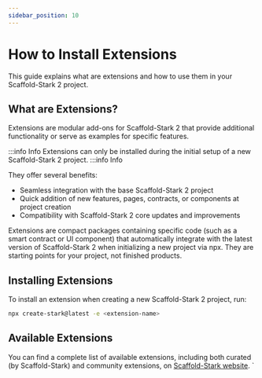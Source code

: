 ```yaml
---
sidebar_position: 10
---
```


# How to Install Extensions

This guide explains what are extensions and how to use them in your Scaffold-Stark 2 project.

## What are Extensions?

Extensions are modular add-ons for Scaffold-Stark 2 that provide additional functionality or serve as examples for specific features.

:::info Info
Extensions can only be installed during the initial setup of a new Scaffold-Stark 2 project.
:::info Info

They offer several benefits:

- Seamless integration with the base Scaffold-Stark 2 project
- Quick addition of new features, pages, contracts, or components at project creation
- Compatibility with Scaffold-Stark 2 core updates and improvements

Extensions are compact packages containing specific code (such as a smart contract or UI component) that automatically integrate with the latest version of Scaffold-Stark 2 when initializing a new project via npx. They are starting points for your project, not finished products.

## Installing Extensions

To install an extension when creating a new Scaffold-Stark 2 project, run:

```bash
npx create-stark@latest -e <extension-name>
```

<!-- ```bash
npx create-stark@latest -e {github-username}/{extension-repo-name}:{branch-name}
```

The `{branch-name}` is optional. If not specified, it uses the default branch.

E.g.: `npx create-stark@latest -e ChangoMan/charts-extension` -->

## Available Extensions

You can find a complete list of available extensions, including both curated (by Scaffold-Stark) and community extensions, on [Scaffold-Stark website](https://scaffoldstark.com/extensions).
`
